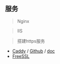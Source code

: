 ## 服务

> Nginx

> IIS


> 搭建https服务

- [Caddy](https://caddyserver.com/) / [Github](https://github.com/mholt/caddy) / [doc](https://caddyserver.com/docs)
- [FreeSSL](https://freessl.cn/)